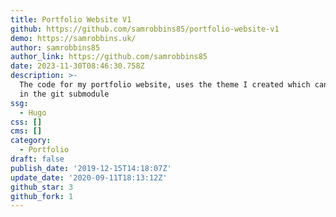 ```yaml
---
title: Portfolio Website V1
github: https://github.com/samrobbins85/portfolio-website-v1
demo: https://samrobbins.uk/
author: samrobbins85
author_link: https://github.com/samrobbins85
date: 2023-11-30T08:46:30.758Z
description: >-
  The code for my portfolio website, uses the theme I created which can be found
  in the git submodule
ssg:
  - Hugo
css: []
cms: []
category:
  - Portfolio
draft: false
publish_date: '2019-12-15T14:18:07Z'
update_date: '2020-09-11T18:13:12Z'
github_star: 3
github_fork: 1
---
```

